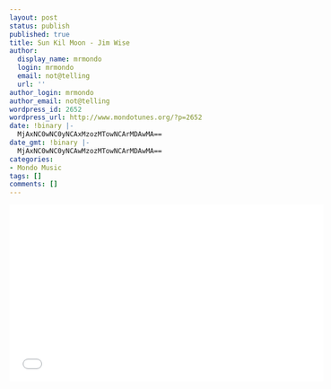 ```yaml
---
layout: post
status: publish
published: true
title: Sun Kil Moon - Jim Wise
author:
  display_name: mrmondo
  login: mrmondo
  email: not@telling
  url: ''
author_login: mrmondo
author_email: not@telling
wordpress_id: 2652
wordpress_url: http://www.mondotunes.org/?p=2652
date: !binary |-
  MjAxNC0wNC0yNCAxMzozMTowNCArMDAwMA==
date_gmt: !binary |-
  MjAxNC0wNC0yNCAwMzozMTowNCArMDAwMA==
categories:
- Mondo Music
tags: []
comments: []
---
```

<iframe width="560" height="315" src="//www.youtube.com/embed/0XcCHa90-HY" frameborder="0"> </iframe>
